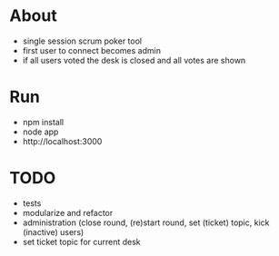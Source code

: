 # About
* single session scrum poker tool
* first user to connect becomes admin
* if all users voted the desk is closed and all votes are shown

# Run
* npm install
* node app
* http://localhost:3000

# TODO
* tests
* modularize and refactor
* administration (close round, (re)start round, set (ticket) topic, kick (inactive) users)
* set ticket topic for current desk
